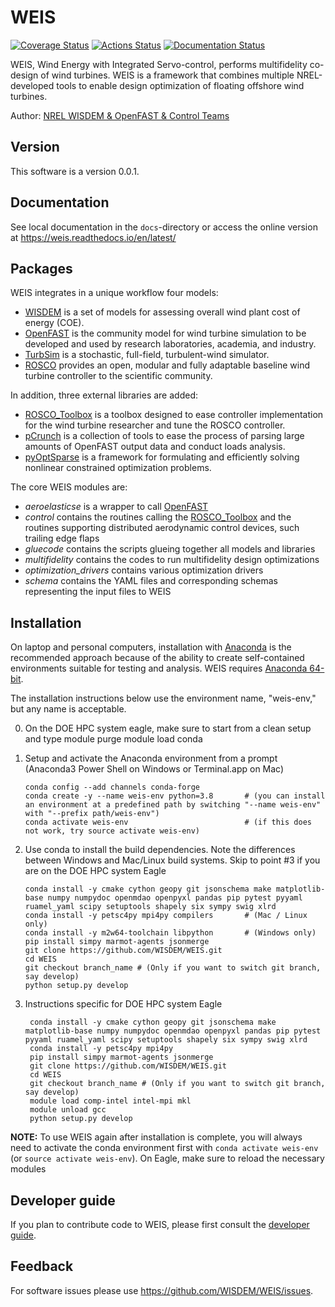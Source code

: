 # WEIS

[![Coverage Status](https://coveralls.io/repos/github/WISDEM/WEIS/badge.svg?branch=develop)](https://coveralls.io/github/WISDEM/WEIS?branch=develop)
[![Actions Status](https://github.com/WISDEM/WEIS/workflows/CI_WEIS/badge.svg?branch=develop)](https://github.com/WISDEM/WEIS/actions)
[![Documentation Status](https://readthedocs.org/projects/weis/badge/?version=develop)](https://weis.readthedocs.io/en/develop/?badge=develop)


WEIS, Wind Energy with Integrated Servo-control, performs multifidelity co-design of wind turbines. WEIS is a framework that combines multiple NREL-developed tools to enable design optimization of floating offshore wind turbines.

Author: [NREL WISDEM & OpenFAST & Control Teams](mailto:systems.engineering@nrel.gov) 

## Version

This software is a version 0.0.1.

## Documentation

See local documentation in the `docs`-directory or access the online version at <https://weis.readthedocs.io/en/latest/>

## Packages

WEIS integrates in a unique workflow four models:
* [WISDEM](https://github.com/WISDEM/WISDEM) is a set of models for assessing overall wind plant cost of energy (COE).
* [OpenFAST](https://github.com/OpenFAST/openfast) is the community model for wind turbine simulation to be developed and used by research laboratories, academia, and industry.
* [TurbSim](https://www.nrel.gov/docs/fy09osti/46198.pdf) is a stochastic, full-field, turbulent-wind simulator. 
* [ROSCO](https://github.com/NREL/ROSCO) provides an open, modular and fully adaptable baseline wind turbine controller to the scientific community.

In addition, three external libraries are added:
* [ROSCO_Toolbox](https://github.com/NREL/ROSCO_toolbox) is a toolbox designed to ease controller implementation for the wind turbine researcher and tune the ROSCO controller.
* [pCrunch](https://github.com/NREL/pCrunch) is a collection of tools to ease the process of parsing large amounts of OpenFAST output data and conduct loads analysis.
* [pyOptSparse](https://github.com/mdolab/pyoptsparse) is a framework for formulating and efficiently solving nonlinear constrained optimization problems.

The core WEIS modules are:
 * _aeroelasticse_ is a wrapper to call [OpenFAST](https://github.com/OpenFAST/openfast)
 * _control_ contains the routines calling the [ROSCO_Toolbox](https://github.com/NREL/ROSCO_toolbox) and the routines supporting distributed aerodynamic control devices, such trailing edge flaps
 * _gluecode_ contains the scripts glueing together all models and libraries
 * _multifidelity_ contains the codes to run multifidelity design optimizations
 * _optimization_drivers_ contains various optimization drivers
 * _schema_ contains the YAML files and corresponding schemas representing the input files to WEIS

## Installation

On laptop and personal computers, installation with [Anaconda](https://www.anaconda.com) is the recommended approach because of the ability to create self-contained environments suitable for testing and analysis.  WEIS requires [Anaconda 64-bit](https://www.anaconda.com/distribution/). 

The installation instructions below use the environment name, "weis-env," but any name is acceptable.

0.  On the DOE HPC system eagle, make sure to start from a clean setup and type
        module purge
        module load conda        

1.  Setup and activate the Anaconda environment from a prompt (Anaconda3 Power Shell on Windows or Terminal.app on Mac)

        conda config --add channels conda-forge
        conda create -y --name weis-env python=3.8       # (you can install an environment at a predefined path by switching "--name weis-env" with "--prefix path/weis-env")
        conda activate weis-env                          # (if this does not work, try source activate weis-env)
    
2.  Use conda to install the build dependencies.  Note the differences between Windows and Mac/Linux build systems. Skip to point #3 if you are on the DOE HPC system Eagle

        conda install -y cmake cython geopy git jsonschema make matplotlib-base numpy numpydoc openmdao openpyxl pandas pip pytest pyyaml ruamel_yaml scipy setuptools shapely six sympy swig xlrd
        conda install -y petsc4py mpi4py compilers       # (Mac / Linux only)   
        conda install -y m2w64-toolchain libpython       # (Windows only)
        pip install simpy marmot-agents jsonmerge
        git clone https://github.com/WISDEM/WEIS.git
        cd WEIS
        git checkout branch_name # (Only if you want to switch git branch, say develop)
        python setup.py develop

3. Instructions specific for DOE HPC system Eagle

        conda install -y cmake cython geopy git jsonschema make matplotlib-base numpy numpydoc openmdao openpyxl pandas pip pytest pyyaml ruamel_yaml scipy setuptools shapely six sympy swig xlrd
        conda install -y petsc4py mpi4py  
        pip install simpy marmot-agents jsonmerge
        git clone https://github.com/WISDEM/WEIS.git
        cd WEIS
        git checkout branch_name # (Only if you want to switch git branch, say develop)
        module load comp-intel intel-mpi mkl
        module unload gcc
        python setup.py develop

**NOTE:** To use WEIS again after installation is complete, you will always need to activate the conda environment first with `conda activate weis-env` (or `source activate weis-env`). On Eagle, make sure to reload the necessary modules

## Developer guide

If you plan to contribute code to WEIS, please first consult the [developer guide](https://weis.readthedocs.io/en/latest/how_to_contribute_code.html).

## Feedback

For software issues please use <https://github.com/WISDEM/WEIS/issues>.  
